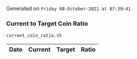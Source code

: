 Generated on `Friday 08-October-2021 at 07:39:41`

### Current to Target Coin Ratio
`current_coin_ratio.sh`

Date|Current|Target|Ratio
---|---|---|---
